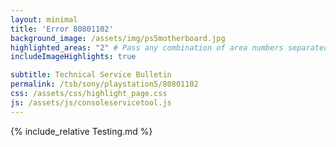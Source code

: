 ```yaml
---
layout: minimal
title: 'Error 80801102'
background_image: /assets/img/ps5motherboard.jpg
highlighted_areas: "2" # Pass any combination of area numbers separated by 
includeImageHighlights: true

subtitle: Technical Service Bulletin
permalink: /tsb/sony/playstation5/80801102
css: /assets/css/highlight_page.css
js: /assets/js/consoleservicetool.js
---
```


{% include_relative Testing.md %}